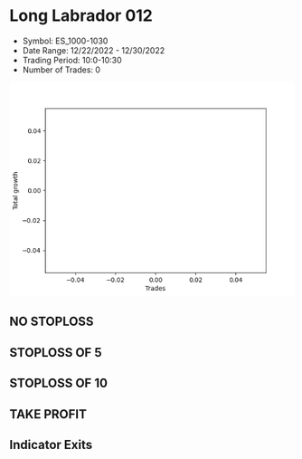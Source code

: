 # Long Labrador 012 
- Symbol: ES_1000-1030
- Date Range: 12/22/2022 - 12/30/2022
- Trading Period: 10:0-10:30
- Number of Trades: 0

![Plot](LongLabrador012ES_1000-1030.png)
## NO STOPLOSS














## STOPLOSS OF 5














## STOPLOSS OF 10














## TAKE PROFIT











## Indicator Exits


